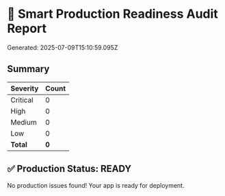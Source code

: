 # 🚨 Smart Production Readiness Audit Report

Generated: 2025-07-09T15:10:59.095Z

## Summary

| Severity | Count |
|----------|-------|
| Critical | 0 |
| High | 0 |
| Medium | 0 |
| Low | 0 |
| **Total** | **0** |

## ✅ Production Status: READY

No production issues found! Your app is ready for deployment.
